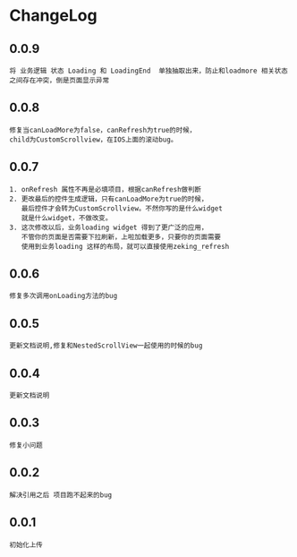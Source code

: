 
# ChangeLog

## 0.0.9

    将 业务逻辑 状态 Loading 和 LoadingEnd  单独抽取出来，防止和loadmore 相关状态之间存在冲突，倒是页面显示异常

## 0.0.8

    修复当canLoadMore为false，canRefresh为true的时候，
    child为CustomScrollview，在IOS上面的滚动bug。

## 0.0.7

    1. onRefresh 属性不再是必填项目，根据canRefresh做判断
    2. 更改最后的控件生成逻辑，只有canLoadMore为true的时候，
       最后控件才会转为CustomScrollview。不然你写的是什么widget
       就是什么widget，不做改变。
    3. 这次修改以后，业务loading widget 得到了更广泛的应用，
       不管你的页面是否需要下拉刷新，上啦加载更多，只要你的页面需要
       使用到业务loading 这样的布局，就可以直接使用zeking_refresh

## 0.0.6

    修复多次调用onLoading方法的bug

## 0.0.5

    更新文档说明,修复和NestedScrollView一起使用的时候的bug

## 0.0.4

    更新文档说明

## 0.0.3

    修复小问题

## 0.0.2

    解决引用之后 项目跑不起来的bug


## 0.0.1

    初始化上传

